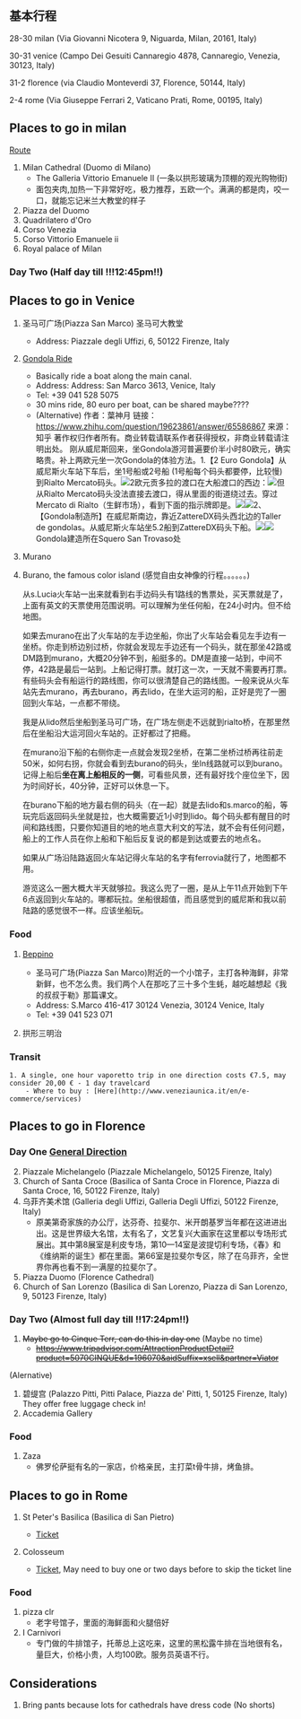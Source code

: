 ## 基本行程

28-30 milan (Via Giovanni Nicotera 9, Niguarda, Milan, 20161, Italy)

30-31 venice (Campo Dei Gesuiti Cannaregio 4878, Cannaregio, Venezia, 30123, Italy)

31-2 florence (via Claudio Monteverdi 37, Florence, 50144, Italy)

2-4 rome (Via Giuseppe Ferrari 2, Vaticano Prati, Rome, 00195, Italy)


## Places to go in milan 

[Route](https://www.google.com/maps/dir/Milan+Cathedral,+20122+Milano,+Italy/Piazza+del+Duomo,+Milano,+Italy/Quadrilatero+D'oro,+Milan,+Metropolitan+City+of+Milan,+Italy/Corso+Venezia,+Milano,+Italy/Corso+Vittorio+Emanuele+II,+Milano,+Italy/Palazzo+Reale,+Piazza+del+Duomo,+12,+20122+Milano,+Italy/@45.4653188,9.1951639,16z/data=!4m38!4m37!1m5!1m1!1s0x4786c6aee45f8ffb:0xfcdee99841af6521!2m2!1d9.1919429!2d45.4641892!1m5!1m1!1s0x4786c6ae939351df:0xd445dec2978d0e3f!2m2!1d9.1899885!2d45.4641776!1m5!1m1!1s0x4786c6ad1df87d7d:0xeb498cf8e3c07163!2m2!1d9.1953068!2d45.4684945!1m5!1m1!1s0x4786c6bbc46abb41:0xf3cc7c4d05d2a2d4!2m2!1d9.2010583!2d45.4706215!1m5!1m1!1s0x4786c6af901d15df:0xc70e9cedd88cc98d!2m2!1d9.1954604!2d45.4654252!1m5!1m1!1s0x4786c6aec57575a1:0xdd579e63ba086381!2m2!1d9.1911883!2d45.4631163!3e2)
1. Milan Cathedral (Duomo di Milano)
	- The Galleria Vittorio Emanuele II (一条以拱形玻璃为顶棚的观光购物街)
	- 面包夹肉,加热一下非常好吃，极力推荐，五欧一个。满满的都是肉，咬一口，就能忘记米兰大教堂的样子
1. Piazza del Duomo
1. Quadrilatero d'Oro
1. Corso Venezia
1. Corso Vittorio Emanuele ii
1. Royal palace of Milan

### Day Two (Half day till **!!!12:45pm!!**)

## Places to go in Venice

1. 圣马可广场(Piazza San Marco) 圣马可大教堂
	- Address: Piazzale degli Uffizi, 6, 50122 Firenze, Italy

2. [Gondola Ride](http://www.gondolavenezia.it/home.asp)
	- Basically ride a boat along the main canal.
	- Address: Address: San Marco 3613, Venice, Italy
	- Tel: +39 041 528 5075
	- 30 mins ride, 80 euro per boat, can be shared maybe????
	- (Alternative)	作者：葉神月 链接：https://www.zhihu.com/question/19623861/answer/65586867 来源：知乎 著作权归作者所有。商业转载请联系作者获得授权，非商业转载请注明出处。 刚从威尼斯回来，坐Gondola游河普遍要价半小时80欧元，确实略贵。补上两欧元坐一次Gondola的体验方法。1.【2 Euro Gondola】从威尼斯火车站下车后，坐1号船或2号船 (1号船每个码头都要停，比较慢) 到Rialto Mercato码头。![](https://pic4.zhimg.com/2e7b43c7e8d4790d74f8a3ab4a59a763_b.png)2欧元贡多拉的渡口在大船渡口的西边：![](https://pic3.zhimg.com/f514222f11205c425e8026c85f6074ea_b.png)但从Rialto Mercato码头没法直接去渡口，得从里面的街道绕过去。穿过Mercato di Rialto（生鲜市场），看到下面的指示牌即是。![](https://pic3.zhimg.com/0c4ac8cd10522e8b56c9b431f0dd8f3a_b.jpg)![](https://pic2.zhimg.com/09110b32a1ee07ed2d6dba2647dd2b29_b.jpg)2、【Gondola制造所】在威尼斯南边，靠近ZattereDX码头西北边的Taller de gondolas。从威尼斯火车站坐5.2船到ZattereDX码头下船。![](https://pic4.zhimg.com/1d412cb2ce81a7f0d5ed8a8d8fdae0f3_b.png)![](https://pic1.zhimg.com/5e7a72cad7a218cd6a647362d6708000_b.png)Gondola建造所在Squero San Trovaso处

2. Murano 
3. Burano, the famous color island (感觉自由女神像的行程。。。。。。)
 
	从s.Lucia火车站一出来就看到右手边码头有1路线的售票处，买天票就是了，上面有英文的天票使用范围说明。可以理解为坐任何船，在24小时内。但不给地图。

	如果去murano在出了火车站的左手边坐船，你出了火车站会看见左手边有一坐桥。你走到桥边别过桥，你就会发现左手边还有一个码头，就在那坐42路或DM路到murano，大概20分钟不到，船挺多的。DM是直接一站到，中间不停，42路是最后一站到。上船记得打票。就打这一次，一天就不需要再打票。有些码头会有船运行的路线图，你可以很清楚自己的路线图。一般来说从火车站先去murano，再去burano，再去lido，在坐大运河的船，正好是兜了一圈回到火车站，一点都不带绕。

	我是从lido然后坐船到圣马可广场，在广场左侧走不远就到rialto桥，在那里然后在坐船沿大运河回火车站的。正好都过了把瘾。

	在murano沿下船的右侧你走一点就会发现2坐桥，在第二坐桥过桥再往前走50米，如何右拐，你就会看到去burano的码头，坐ln线路就可以到burano。记得上船后**坐在离上船相反的一侧**，可看些风景，还有最好找个座位坐下，因为时间好长，40分钟，正好可以休息一下。

	在burano下船的地方最右侧的码头（在一起）就是去lido和s.marco的船，等玩完后返回码头坐就是拉，也大概需要近1小时到lido。每个码头都有醒目的时间和路线图，只要你知道目的地的地点意大利文的写法，就不会有任何问题，船上的工作人员在你上船和下船后反复说的都是到达或要去的地点名。

	如果从广场沿陆路返回火车站记得火车站的名字有ferrovia就行了，地图都不用。

	游览这么一圈大概大半天就够拉。我这么兜了一圈，是从上午11点开始到下午6点返回到火车站的。哪都玩拉。坐船很超值，而且感觉到的威尼斯和我以前陆路的感觉很不一样。应该坐船玩。

### Food

1. [Beppino](https://www.tripadvisor.com/Restaurant_Review-g187870-d2707619-Reviews-Beppino-Venice_Veneto.html)
	- 圣马可广场(Piazza San Marco)附近的一个小馆子，主打各种海鲜，非常新鲜，也不怎么贵。我们两个人在那吃了三十多个生蚝，越吃越想起《我的叔叔于勒》那篇课文。
	- Address: S.Marco 416-417 30124 Venezia, 30124 Venice, Italy
	- Tel: +39 041 523 071

2. 拱形三明治

### Transit
	1. A single, one hour vaporetto trip in one direction costs €7.5, may consider 20,00 € - 1 day travelcard
		- Where to buy : [Here](http://www.veneziaunica.it/en/e-commerce/services)



## Places to go in Florence

### Day One [General Direction](https://maps.app.goo.gl/?link=https://www.google.com/maps/dir/Piazzale%2BMichelangelo,%2B50125%2BFirenze,%2BItaly/Basilica%2Bof%2BSanta%2BCroce,%2BPiazza%2Bdi%2BSanta%2BCroce,%2BFlorence,%2BMetropolitan%2BCity%2Bof%2BFlorence,%2BItaly/Galleria%2BDegli%2BUffizi,%2BFlorence,%2BMetropolitan%2BCity%2Bof%2BFlorence,%2BItaly/Piazza%2Bdel%2BDuomo,%2BFirenze,%2BItaly/Basilica%2Bdi%2BSan%2BLorenzo,%2BPiazza%2Bdi%2BSan%2BLorenzo,%2B9,%2B50123%2BFirenze,%2BItaly/Pitti%2BPalace,%2BPiazza%2Bde%27%2BPitti,%2B1,%2B50125%2BFirenze,%2BItaly/@43.7684374,11.2482147,15z/data%3D!4m38!4m37!1m5!1m1!1s0x132a53f743663843:0xb4f768e1820d5119!2m2!1d11.2650561!2d43.7629314!1m5!1m1!1s0x132a540723ccc331:0x8f8279649c131255!2m2!1d11.2622677!2d43.7685683!1m5!1m1!1s0x132a5400bfbab085:0x1549ca26e93fe495!2m2!1d11.2566778!2d43.7685896!1m5!1m1!1s0x132a5403c21b33ed:0x26185936f22c8e1a!2m2!1d11.255985!2d43.7734602!1m5!1m1!1s0x132a5402f87d976b:0xeda7c032191812ec!2m2!1d11.2538762!2d43.7749619!1m5!1m1!1s0x132a515441db99f1:0x5cd0cce4e6f1502a!2m2!1d11.2500081!2d43.7651533!3e2?utm_source%3Dapp-invite%26mt%3D8%26pt%3D9008%26utm_medium%3DSIMPLE%26utm_campaign%3Ds2e-ai%26ct%3Ds2e-ai&apn=com.google.android.apps.maps&amv=703000000&isi=585027354&ibi=com.google.Maps&ius=comgooglemapsurl&utm_source=app-invite&mt=8&pt=9008&utm_medium=SIMPLE&utm_campaign=s2e-ai&ct=s2e-ai&invitation_id=493454522602-bf583533-068e-4daa-ba37-00ee6b172da8)

2. Piazzale Michelangelo (Piazzale Michelangelo, 50125 Firenze, Italy)
3. Church of Santa Croce (Basilica of Santa Croce in Florence, Piazza di Santa Croce, 16, 50122 Firenze, Italy)
1. 乌菲齐美术馆 (Galleria degli Uffizi, Galleria Degli Uffizi, 50122 Firenze, Italy)
	+ 原美第奇家族的办公厅，达芬奇、拉斐尔、米开朗基罗当年都在这进进出出。这是世界级大名馆，太有名了，文艺复兴大画家在这里都以专场形式展出。其中第8展室是利皮专场，第10—14室是波提切利专场，《春》和《维纳斯的诞生》都在里面。第66室是拉斐尔专区，除了在乌菲齐，全世界你再也看不到一满屋的拉斐尔了。
1. Piazza Duomo (Florence Cathedral)
2. Church of San Lorenzo (Basilica di San Lorenzo, Piazza di San Lorenzo, 9, 50123 Firenze, Italy)

### Day Two (Almost full day till **!!17:24pm!!**)

1. ~~Maybe go to Cinque Terr, can do this in day one~~ (Maybe no time)
	- ~~https://www.tripadvisor.com/AttractionProductDetail?product=5070CINQUE&d=196070&aidSuffix=xsell&partner=Viator~~

(Alernative)

1. 碧缇宫 (Palazzo Pitti, Pitti Palace, Piazza de' Pitti, 1, 50125 Firenze, Italy) They offer free luggage check in!
2. Accademia Gallery

### Food

1. Zaza
	- 佛罗伦萨挺有名的一家店，价格亲民，主打菜t骨牛排，烤鱼排。



## Places to go in Rome

1. St Peter's Basilica (Basilica di San Pietro)
	- [Ticket](http://romeinfo.rome.ticketbar.eu/en/vatican/st-peters-basilica-/)

1. Colosseum
	- [Ticket](http://www.coopculture.it/en/colosseo-e-shop.cfm), May need to buy one or two days before to skip the ticket line

### Food

1. pizza clr
	- 老字号馆子，里面的海鲜面和火腿倍好 
2. I Carnivori
	- 专门做的牛排馆子，托蒂总上这吃来，这里的黑松露牛排在当地很有名，量巨大，价格小贵，人均100欧。服务员英语不行。


## Considerations

1. Bring pants because lots for cathedrals have dress code (No shorts)
